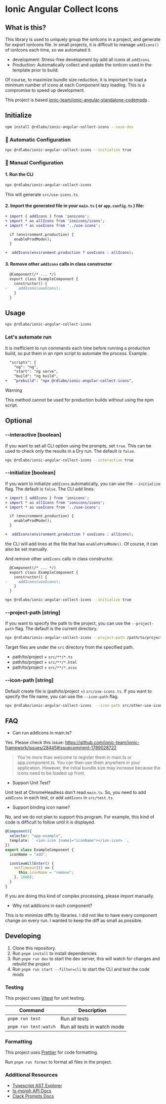 # Ionic Angular Collect Icons

## What is this?

This library is used to uniquely group the ionIcons in a project, and generate for export ionIcons file. In small projects, it is difficult to manage `addIcons()` of ionIcons each time, so we automated it.

- development: Stress-free development by add all icons at `addIcons`.
- Production: Automatically collect and update the ionIcon used in the template prior to build.

Of course, to maximize bundle size reduction, it is important to load a minimum number of icons at each Component lazy loading. This is a compromise to speed up development.

This project is based [ionic-team/ionic-angular-standalone-codemods](https://github.com/ionic-team/ionic-angular-standalone-codemods) .

## Initialize

```bash
npm install @rdlabo/ionic-angular-collect-icons --save-dev
```

### 🤖 Automatic Configuration

```bash
npx @rdlabo/ionic-angular-collect-icons --initialize true
```

### 📝 Manual Configuration

#### 1. Run the CLI

```bash
npx @rdlabo/ionic-angular-collect-icons
```

This will generate `src/use-icons.ts`.

#### 2. Import the generated file in your `main.ts` ( or `app.config.ts` ) file:

```diff
+ import { addIcons } from 'ionicons';
+ import * as allIcons from 'ionicons/icons';
+ import * as useIcons from '../use-icons';

  if (environment.production) {
    enableProdMode();
  }

+  addIcons(environment.production ? useIcons : allIcons);
```

#### 3. Remove other `addIcons` calls in class constructor

```diff
  @Component(/* ... */)
  export class ExampleComponent {
    constructor() {
-     addIcons(useIcons);
    }
  }
```

## Usage

```bash
npx @rdlabo/ionic-angular-collect-icons
```

### Let's automate run

It is inefficient to run commands each time before running a production build, so put them in an npm script to automate the process. Example:

```diff
  "scripts": {
    "ng": "ng",
    "start": "ng serve",
    "build": "ng build",
+   "prebuild": "npx @rdlabo/ionic-angular-collect-icons",
```

> [!WARNING]
> This method cannot be used for production builds without using the npm script.

## Optional

### --interactive [boolean]

If you want to set all CLI option using the prompts, set `true`. This can be used to check only the results in a Dry run.
The default is `false`.

```bash
npx @rdlabo/ionic-angular-collect-icons --interactive true
```

### --initialize [boolean]

If you want to initialize `addIcons` automatically, you can use the `--initialize` flag. The default is `false`. The CLI add lines:

```diff
+ import { addIcons } from 'ionicons';
+ import * as allIcons from 'ionicons/icons';
+ import * as useIcons from '../use-icons';

  if (environment.production) {
    enableProdMode();
  }

+  addIcons(environment.production ? useIcons : allIcons);
```

the CLI will add lines at the file that has `enableProdMode()`. Of course, it can also be set manually.

And remove other `addIcons` calls in class constructor.

```diff
  @Component(/* ... */)
  export class ExampleComponent {
    constructor() {
-     addIcons(useIcons);
    }
  }
```

```bash
npx @rdlabo/ionic-angular-collect-icons --initialize true
```

### --project-path [string]

If you want to specify the path to the project, you can use the `--project-path` flag. The default is the current directory.

```bash
npx @rdlabo/ionic-angular-collect-icons --project-path /path/to/project
```

Target files are under the `src` directory from the specified path.

- path/to/project + `src/**/*.ts`
- path/to/project + `src/**/*.html`
- path/to/project + `src/**/*.scss`

### --icon-path [string]

Default create file is (path/to/project +) `src/use-icons.ts`. If you want to specify the file name, you can use the `--icon-path` flag.

```bash
npx @rdlabo/ionic-angular-collect-icons  --icon-path src/other-use-icons.ts
```

## FAQ

- Can run addIcons in main.ts?

Yes. Please check this issue: https://github.com/ionic-team/ionic-framework/issues/28445#issuecomment-1789028722

> You're more than welcome to register them in main.ts or app.component.ts. You can then use them anywhere in your application. However, the initial bundle size may increase because the icons need to be loaded up front.

- Support Unit Test?

Unit test at ChromeHeadless don't read `main.ts`. So, you need to add `addIcons` in each test, or add `addIcons` in `src/test.ts`.

- Support binding icon name?

No, and we do not plan to support this program. For example, this kind of code is difficult to follow until it is displayed.

```ts
@Component({
  selector: "app-example",
  template: ` <ion-icon [name]="iconName"></ion-icon> `,
})
export class ExampleComponent {
  iconName = "add";

  ionViewWillEnter() {
    setTimeout(() => {
      this.iconName = "remove";
    }, 1000);
  }
}
```

If you are doing this kind of complex processing, please import manually.

- Why not addIcons in each component?

This is to minimize diffs by libraries. I did not like to have every component change on every run. I wanted to keep the diff as small as possible.

## Developing

1. Clone this repository.
2. Run `pnpm install` to install dependencies
3. Run `pnpm run dev` to start the dev server, this will watch for changes and rebuild the project
4. Run `pnpm run start --filter=cli` to start the CLI and test the code mods

### Testing

This project uses [Vitest](https://vitest.dev/) for unit testing.

| Command               | Description                 |
| --------------------- | --------------------------- |
| `pnpm run test`       | Run all tests               |
| `pnpm run test:watch` | Run all tests in watch mode |

### Formatting

This project uses [Prettier](https://prettier.io/) for code formatting.

Run `pnpm run format` to format all files in the project.

### Additional Resources

- [Typescript AST Explorer](https://ts-ast-viewer.com/)
- [ts-morph API Docs](https://ts-morph.com/)
- [Clack Prompts Docs](https://github.com/natemoo-re/clack/tree/main/packages/prompts#readme)
